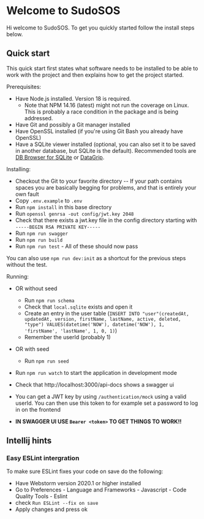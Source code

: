 # Welcome to SudoSOS
Hi welcome to SudoSOS. To get you quickly started follow the install steps below.

## Quick start
This quick start first states what software needs to be installed to be able to work with the project and then explains how to get the project started.

Prerequisites:
-	Have Node.js installed. Version 18 is required.
     - Note that NPM 14.16 (latest) might not run the coverage on Linux. This is probably a race condition in the package and is being addressed.
- Have Git and possibly a Git manager installed
- Have OpenSSL installed (if you're using Git Bash you already have OpenSSL)
- Have a SQLite viewer installed (optional, you can also set it to be saved in another database, but SQLite is the default). Recommended tools are [DB Browser for SQLite](https://sqlitebrowser.org/) or [DataGrip](https://www.jetbrains.com/datagrip/).

Installing:
- Checkout the Git to your favorite directory
     -- If your path contains spaces you are basically begging for problems, and that is entirely your own fault
- Copy `.env.example` to `.env`
- Run `npm install` in this base directory
- Run `openssl genrsa -out config/jwt.key 2048`
- Check that there exists a jwt.key file in the config directory starting with `-----BEGIN RSA PRIVATE KEY-----`
- Run `npm run swagger`
- Run `npm run build`
- Run `npm run test` - All of these should now pass

You can also use `npm run dev:init` as a shortcut for the previous steps without the test.

Running:
- OR without seed
  - Run `npm run schema`
  - Check that `local.sqlite` exists and open it
  -	Create an entry in the user table (`INSERT INTO "user"(createdAt, updatedAt, version, firstName, lastName, active, deleted, "type") VALUES(datetime('NOW'), datetime('NOW'), 1, 'firstName', 'lastName', 1, 0, 1)`)
  - Remember the userId (probably 1)
- OR with seed
  - Run `npm run seed`


- Run `npm run watch` to start the application in development mode
- Check that http://localhost:3000/api-docs shows a swagger ui
- You can get a JWT key by using `/authentication/mock` using a valid userId.
You can then use this token to for example set a password to log in on the frontend
- **IN SWAGGER UI USE `Bearer <token>` TO GET THINGS TO WORK!!**

## Intellij hints
### Easy ESLint intergration
To make sure ESLint fixes your code on save do the following:
- Have Webstorm version 2020.1 or higher installed
- Go to Preferences - Language and Frameworks - Javascript - Code Quality Tools - Eslint
- check `Run ESLint --fix on save`
- Apply changes and press ok
